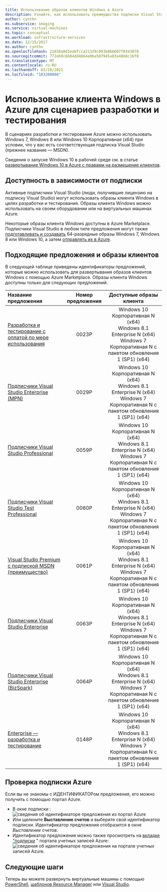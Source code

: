 ```yaml
---
title: Использование образов клиентов Windows в Azure
description: Узнайте, как использовать преимущества подписки Visual Studio для развертывания Windows 7, Windows 8 или Windows 10 в Azure в сценариях разработки и тестирования.
author: cynthn
ms.subservice: imaging
ms.service: virtual-machines
ms.topic: conceptual
ms.workload: infrastructure-services
ms.date: 12/15/2017
ms.author: cynthn
ms.openlocfilehash: 21038a8d1eabfcca21329c093b866607f0343070
ms.sourcegitcommit: 772eb9c6684dd4864e0ba507945a83e48b8c16f0
ms.translationtype: MT
ms.contentlocale: ru-RU
ms.lasthandoff: 03/20/2021
ms.locfileid: "103200000"
---
```

# <a name="use-windows-client-in-azure-for-devtest-scenarios"></a>Использование клиента Windows в Azure для сценариев разработки и тестирования
В сценариях разработки и тестирования Azure можно использовать Windows 7, Windows 8 или Windows 10 Корпоративная (x64) при условии, что у вас есть соответствующая подписка Visual Studio (прежнее название — MSDN). 

Сведения о запуске Windows 10 в рабочей среде см. в статье [развертывание Windows 10 в Azure с правами на размещение клиентов](windows-desktop-multitenant-hosting-deployment.md).


## <a name="subscription-eligibility"></a>Доступность в зависимости от подписки
Активные подписчики Visual Studio (люди, получившие лицензию на подписку Visual Studio) могут использовать образы клиента Windows в целях разработки и тестирования. Образы клиента Windows можно использовать на своем оборудовании или на виртуальных машинах Azure.

Некоторые образы клиента Windows доступны в Azure Marketplace. Подписчики Visual Studio в любом типе предложения могут также [подготавливать и создавать](prepare-for-upload-vhd-image.md) 64-разрядные образы Windows 7, Windows 8 или Windows 10, а затем [отправлять их в Azure](upload-generalized-managed.md).

## <a name="eligible-offers-and-client-images"></a>Подходящие предложения и образы клиентов
В следующей таблице приведены идентификаторы предложений, которые можно использовать для развертывания образов клиентов Windows с помощью Azure Marketplace. Образы клиента Windows доступны только для следующих предложений. 

| Название предложения | Номер предложения | Доступные образы клиента | 
|:--- |:---:|:---:|
| [Разработка и тестирование с оплатой по мере использования](https://azure.microsoft.com/offers/ms-azr-0023p/) |0023P | Windows 10 Корпоративная N (x64) <br> Windows 8.1 Enterprise N (x64) <br> Windows 7 Корпоративная N с пакетом обновления 1 (SP1) (x64) |
| [Подписчики Visual Studio Enterprise (MPN)](https://azure.microsoft.com/offers/ms-azr-0029p/) |0029P | Windows 10 Корпоративная N (x64) <br> Windows 8.1 Enterprise N (x64) <br> Windows 7 Корпоративная N с пакетом обновления 1 (SP1) (x64) |
| [Подписчики Visual Studio Professional](https://azure.microsoft.com/offers/ms-azr-0059p/) |0059P | Windows 10 Корпоративная N (x64) <br> Windows 8.1 Enterprise N (x64) <br> Windows 7 Корпоративная N с пакетом обновления 1 (SP1) (x64) |
| [Подписчики Visual Studio Test Professional](https://azure.microsoft.com/offers/ms-azr-0060p/) |0060P | Windows 10 Корпоративная N (x64) <br> Windows 8.1 Enterprise N (x64) <br> Windows 7 Корпоративная N с пакетом обновления 1 (SP1) (x64) |
| [Visual Studio Premium с подпиской MSDN (преимущество)](https://azure.microsoft.com/offers/ms-azr-0061p/) |0061P | Windows 10 Корпоративная N (x64) <br> Windows 8.1 Enterprise N (x64) <br> Windows 7 Корпоративная N с пакетом обновления 1 (SP1) (x64) |
| [Подписчики Visual Studio Enterprise](https://azure.microsoft.com/offers/ms-azr-0063p/) |0063P | Windows 10 Корпоративная N (x64) <br> Windows 8.1 Enterprise N (x64) <br> Windows 7 Корпоративная N с пакетом обновления 1 (SP1) (x64) |
| [Подписчики Visual Studio Enterprise (BizSpark)](https://azure.microsoft.com/offers/ms-azr-0064p/) |0064P | Windows 10 Корпоративная N (x64) <br> Windows 8.1 Enterprise N (x64) <br> Windows 7 Корпоративная N с пакетом обновления 1 (SP1) (x64) |
| [Enterprise — разработка и тестирование](https://azure.microsoft.com/offers/ms-azr-0148p/) |0148P | Windows 10 Корпоративная N (x64) <br> Windows 8.1 Enterprise N (x64) <br> Windows 7 Корпоративная N с пакетом обновления 1 (SP1) (x64) |

## <a name="check-your-azure-subscription"></a>Проверка подписки Azure
Если вы не знакомы с ИДЕНТИФИКАТОРом предложения, его можно получить с помощью портал Azure.  
- В окне *подписки* : ![ сведения об идентификаторе предложения из портал Azure](./media/client-images/offer-id-azure-portal.png) 
- Или щелкните **Выставление счетов** и выберите свой идентификатор подписки. Идентификатор предложения отобразится в окне *Выставление счетов*. 
- Идентификатор предложения можно также просмотреть на [вкладке "подписки](https://account.windowsazure.com/Subscriptions) " портала учетных записей Azure: ![ сведения об идентификаторе предложения на портале учетных записей Azure.](./media/client-images/offer-id-azure-account-portal.png) 

## <a name="next-steps"></a>Следующие шаги
Теперь вы можете развернуть виртуальные машины с помощью [PowerShell](quick-create-powershell.md), [шаблонов Resource Manager](ps-template.md) или [Visual Studio](../../azure-resource-manager/templates/create-visual-studio-deployment-project.md).
